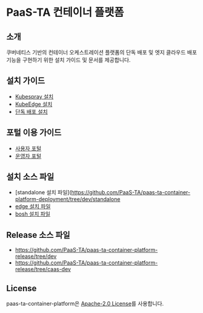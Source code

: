 # PaaS-TA 컨테이너 플랫폼
## 소개
쿠버네티스 기반의 컨테이너 오케스트레이션 플랫폼의 단독 배포 및 엣지 클라우드 배포 기능을 구현하기 위한 설치 가이드 및 문서를 제공합니다.

## 설치 가이드
- [Kubespray 설치](https://github.com/PaaS-TA/paas-ta-container-platform/blob/dev/install-guide/standalone/paas-ta-container-platform-standalone-deployment-guide-v1.0.md)
- [KubeEdge 설치](https://github.com/PaaS-TA/paas-ta-container-platform/blob/dev/install-guide/edge/paas-ta-container-platform-edge-deployment-guide-v1.0.md)
- [단독 배포 설치](https://github.com/PaaS-TA/paas-ta-container-platform/blob/dev/install-guide/bosh/paas-ta-container-platform-bosh-deployment-guide-v1.0.md)

## 포털 이용 가이드
- [사용자 포털](https://github.com/PaaS-TA/paas-ta-container-platform/blob/dev/use-guide/portal/paas-ta-container-platform-user-guide-v1.0.md)
- [운영자 포털](https://github.com/PaaS-TA/paas-ta-container-platform/blob/dev/use-guide/portal/paas-ta-container-platform-admin-guide-v1.0.md)

## 설치 소스 파일
- [standalone 설치 파일](https://github.com/PaaS-TA/paas-ta-container-platform-deployment/tree/dev/standalone
- [edge 설치 파일](https://github.com/PaaS-TA/paas-ta-container-platform-deployment/tree/dev/edge)
- [bosh 설치 파일](https://github.com/PaaS-TA/paas-ta-container-platform-deployment/tree/dev/bosh)

## Release 소스 파일
- https://github.com/PaaS-TA/paas-ta-container-platform-release/tree/dev
- https://github.com/PaaS-TA/paas-ta-container-platform-release/tree/caas-dev

## License
paas-ta-container-platform은 [Apache-2.0 License](http://www.apache.org/licenses/LICENSE-2.0)를 사용합니다.
